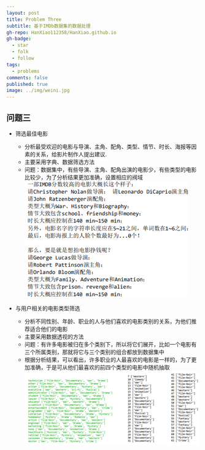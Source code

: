 ```yaml
---
layout: post
title: Problem Three
subtitle: 基于IMDb数据集的数据处理
gh-repo: HanXiao112358/HanXiao.github.io
gh-badge:
  - star
  - folk
  - follow
tags:
  - problems
comments: false
published: true
image: ../img/weini.jpg
---
```

## 问题三
- 筛选最佳电影
  - 分析最受欢迎的电影与导演、主角、配角、类型、情节、时长、海报等因素的关系，给影片制作人提出建议.
  - 主要采用字典、数据筛选方法
  - 问题：数据集中，有些导演、主角、配角出演的电影少，有些类型的电影比较少，为了分析结果更加准确，设置相应的阀域
![](../img/bestmovie.png)


- 与用户相关的电影类型筛选
  - 分析不同性别、年龄、职业的人与他们喜欢的电影类别的关系，为他们推荐适合他们的电影
  - 主要采用数据透视的方法
  - 问题：有许多电影被归在多个类别下，所以将它们展开，比如一个电影有三个所属类别，那就将它与三个类别的组合都放到数据集中
  - 根据分析结果，可以看出，许多职业的人最喜欢的电影是一样的，为了更加准确，于是可从他们最喜欢的前四个类型的电影中随机抽取
![](../img/job.png)